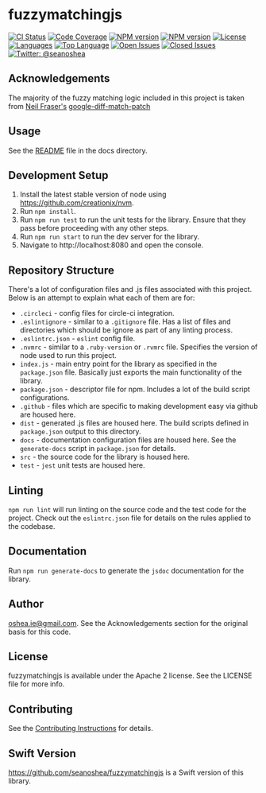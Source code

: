 # fuzzymatchingjs

[![CI Status](https://circleci.com/gh/seanoshea/fuzzymatchingjs/tree/develop.svg?style=svg)](https://circleci.com/gh/seanoshea/fuzzymatchingjs/tree/develop)
[![Code Coverage](http://codecov.io/github/seanoshea/fuzzymatchingjs/coverage.svg?branch=develop)](http://codecov.io/github/seanoshea/fuzzymatchingjs?branch=develop)
[![NPM version](https://img.shields.io/npm/v/fuzzymatchingjs)](https://img.shields.io/npm/v/fuzzymatchingjs)
[![NPM version](https://img.shields.io/npm/dt/fuzzymatchingjs)](https://img.shields.io/npm/dt/fuzzymatchingjs)
[![License](https://img.shields.io/badge/License-Apache%202.0-blue.svg)](https://opensource.org/licenses/Apache-2.0)
[![Languages](https://img.shields.io/github/languages/count/seanoshea/fuzzymatchingjs)](https://img.shields.io/github/languages/count/seanoshea/fuzzymatchingjs)
[![Top Language](https://img.shields.io/github/languages/top/seanoshea/fuzzymatchingjs)](https://img.shields.io/github/languages/top/seanoshea/fuzzymatchingjs)
[![Open Issues](https://img.shields.io/github/issues/seanoshea/fuzzymatchingjs)](https://img.shields.io/github/issues/seanoshea/fuzzymatchingjs)
[![Closed Issues](https://img.shields.io/github/issues-closed/seanoshea/fuzzymatchingjs)](https://img.shields.io/github/issues-closed/seanoshea/fuzzymatchingjs)
[![Twitter: @seanoshea](https://img.shields.io/badge/contact-@seanoshea-blue.svg?style=flat)](https://twitter.com/seanoshea)

## Acknowledgements
The majority of the fuzzy matching logic included in this project is taken from [Neil Fraser's](https://neil.fraser.name/) [google-diff-match-patch](https://code.google.com/p/google-diff-match-patch/)

## Usage
See the [README](docs/README.md) file in the docs directory.

## Development Setup
1. Install the latest stable version of node using https://github.com/creationix/nvm.
2. Run `npm install`.
3. Run `npm run test` to run the unit tests for the library. Ensure that they pass before proceeding with any other steps.
4. Run `npm run start` to run the dev server for the library.
5. Navigate to http://localhost:8080 and open the console. 

## Repository Structure
There's a lot of configuration files and .js files associated with this project. Below is an attempt to explain what each of them are for:
- `.circleci` - config files for circle-ci integration.
- `.eslintignore` - similar to a `.gitignore` file. Has a list of files and directories which should be ignore as part of any linting process.
- `.eslintrc.json` - `eslint` config file.
- `.nvmrc` - similar to a `.ruby-version` or `.rvmrc` file. Specifies the version of node used to run this project.
- `index.js` - main entry point for the library as specified in the `package.json` file. Basically just exports the main functionality of the library.
- `package.json` - descriptor file for npm. Includes a lot of the build script configurations.
- `.github` - files which are specific to making development easy via github are housed here.
- `dist` - generated .js files are housed here. The build scripts defined in `package.json` output to this directory.
- `docs` - documentation configuration files are housed here. See the `generate-docs` script in `package.json` for details.
- `src` - the source code for the library is housed here.
- `test` - `jest` unit tests are housed here.

## Linting
`npm run lint` will run linting on the source code and the test code for the project. Check out the `eslintrc.json` file for details on the rules applied to the codebase.

## Documentation
Run `npm run generate-docs` to generate the `jsdoc` documentation for the library.

## Author
oshea.ie@gmail.com. See the Acknowledgements section for the original basis for this code.

## License
fuzzymatchingjs is available under the Apache 2 license. See the LICENSE file for more info.

## Contributing
See the [Contributing Instructions](.github/CONTRIBUTING.MD) for details.

## Swift Version
https://github.com/seanoshea/fuzzymatchingjs is a Swift version of this library.
